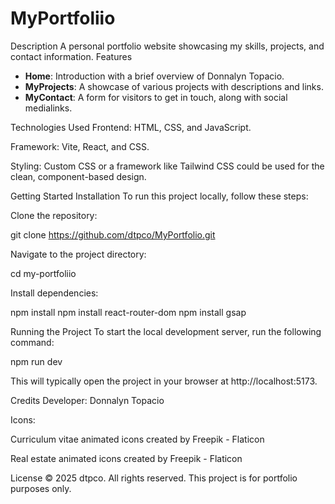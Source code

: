 MyPortfoliio
=================
Description
A personal portfolio website showcasing my skills, projects, and contact information.
Features
- **Home**: Introduction with a brief overview of Donnalyn Topacio.
- **MyProjects**: A showcase of various projects with descriptions and links.
- **MyContact**: A form for visitors to get in touch, along with social medialinks.

Technologies Used
Frontend: HTML, CSS, and JavaScript.

Framework: Vite, React, and CSS.

Styling: Custom CSS or a framework like Tailwind CSS could be used for the clean, component-based design.

Getting Started
Installation
To run this project locally, follow these steps:

Clone the repository:

git clone https://github.com/dtpco/MyPortfolio.git

Navigate to the project directory:

cd my-portfoliio

Install dependencies:

npm install
npm install react-router-dom
npm install gsap

Running the Project
To start the local development server, run the following command:

npm run dev

This will typically open the project in your browser at http://localhost:5173.

Credits
Developer: Donnalyn Topacio

Icons:

Curriculum vitae animated icons created by Freepik - Flaticon

Real estate animated icons created by Freepik - Flaticon

License
© 2025 dtpco. All rights reserved. This project is for  portfolio purposes only.